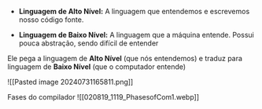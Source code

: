 
- **Linguagem de Alto Nível:** A linguagem que entendemos e escrevemos nosso código fonte.

- **Linguagem de Baixo Nível:** A linguagem que a máquina entende. Possui pouca abstração, sendo difícil de entender

Ele pega a linguagem de **Alto Nível** (que nós entendemos) e traduz para linguagem de **Baixo Nível** (que o computador entende)

 ![[Pasted image 20240731165811.png]]
 
 Fases do compilador
![[020819_1119_PhasesofCom1.webp]]
